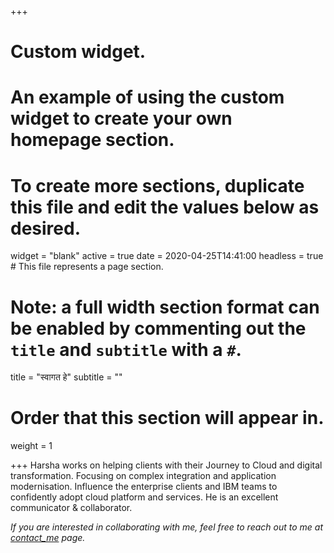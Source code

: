 +++
# Custom widget.
# An example of using the custom widget to create your own homepage section.
# To create more sections, duplicate this file and edit the values below as desired.
widget = "blank"
active = true
date = 2020-04-25T14:41:00
headless = true  # This file represents a page section.

# Note: a full width section format can be enabled by commenting out the `title` and `subtitle` with a `#`.
title = "स्वागत हे"
subtitle = ""

# Order that this section will appear in.
weight = 1

+++
Harsha works on helping clients with their Journey to Cloud and digital transformation.
Focusing on complex integration and application modernisation. Influence the enterprise clients and
IBM teams to confidently adopt cloud platform and services. He is an excellent communicator & collaborator.

*If you are interested in collaborating with me, feel free to reach out to me at [contact_me](/contact/) page.*
